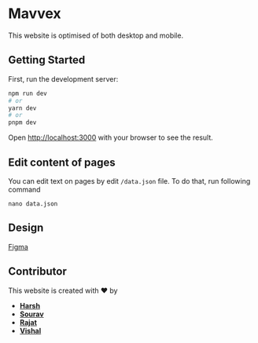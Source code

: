 # Mavvex
This website is optimised of both desktop and mobile. 

## Getting Started

First, run the development server:

```bash
npm run dev
# or
yarn dev
# or
pnpm dev
```
Open [http://localhost:3000](http://localhost:3000) with your browser to see the result.

## Edit content of pages
You can edit text on pages by edit `/data.json` file. To do that, run following command
```
nano data.json
```
## Design
[Figma](https://www.figma.com/file/jvt6nhxBnvxhU8zgIfzUX6/IP---WEB-DEV?node-id=284-331&t=KzFuy5r4C6MEvRMO-0)
## Contributor
This website is created with ❤️ by 
- **[Harsh](https://github.com/Harsh3305)**
- **[Sourav](https://github.com/souravb786)**
- **[Rajat](https://github.com/souravb786)**
- **[Vishal](https://github.com/vsbelieve)**